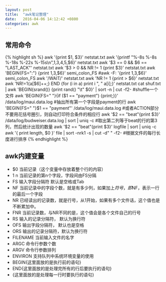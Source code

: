 ```yaml
---
layout: post
title:  "awk笔记整理"
date:   2016-04-06 14:12:42 +0800
categories: awk
---
```



## 常用命令
{% highlight sh %}
awk '{print $1, $3}' netstat.txt
awk '{printf "%-8s %-8s %-18s %-22s %-15s\n",$1,$3,$4,$5,$6}' netstat.txt
awk '$3 == 0 && $6 == "LAST_ACK"' netstat.txt
awk '$3 > 0 && NR != 1 {print $3}' netstat.txt
awk 'BEGIN{FS=":"} {print $1,$3,$6}' semi_colon_FS #awk -F: '{print $1,$3,$6}' semi_colon_FS
awk '/WAIT/' netstat.txt
awk 'NR != 1 {print > $6}' netstat.txt
awk 'NR!=1{a[$6]++;} END {for (i in a) print i ", " a[i];}' netstat.txt
cat shuf.txt | awk 'BEGIN{srand()} {print rand() "\t" $0}' | sort -n | cut -f2- #shuffle一个文件
awk 'BEGIN{FS="  "}{if ($1 == "payment") {print;}}' /data/log/maui.data.log #抽出所有第一个字段是payment的行
awk 'BEGIN{FS="  "}$1 == "payment"' /data/log/maui.data.log #或者ACTION部分不要用花括号圈引，则自动打印符合条件的相应行
awk '$2 == "beat"{print $3}' /data/log/budweiser.data.log | sort | uniq -c #取出第二列等于beat的行的第3列，然后统计出现的数量
awk '$2 == "beat"{print $3}' logfile | sort | uniq -c
awk '{ print length, $0 }' file | sort -nrk1 -s | cut -d" " -f2- #根据文件的每行长度进行排序
{% endhighlight %}

## awk内建变量

* $0  当前记录（这个变量中存放着整个行的内容）
* $1~$n 当前记录的第n个字段，字段间由FS分隔
* FS  输入字段分隔符 默认是空格或Tab
* NF  当前记录中的字段个数，就是有多少列，如果加上$符号，即$NF，表示一行的最后一个字段
* NR  已经读出的记录数，就是行号，从1开始，如果有多个文件话，这个值也是不断累加中。
* FNR 当前记录数，与NR不同的是，这个值会是各个文件自己的行号
* RS  输入的记录分隔符， 默认为换行符
* OFS 输出字段分隔符， 默认也是空格
* ORS 输出的记录分隔符，默认为换行符
* FILENAME 当前输入文件的名字
* ARGC 命令行参数个数
* ARGV 命令行参数排列
* ENVIRON 支持队列中系统环境变量的使用
* BEGIN{这里面放的是执行前的语句}
* END{这里面放的是处理完所有的行后要执行的语句}
* {这里面放的是处理每一行时要执行的语句}
